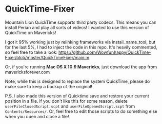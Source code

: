 # QuickTime-Fixer
Mountain Lion QuickTime supports third party codecs. This means you can install Perian and play all sorts of videos! I wanted to use this version of QuickTime on Mavericks!

I got it 95% working just by relinking frameworks via install_name_tool, but for the last 5%, I had to inject the code in this repo. It's heavily commented, so feel free to take a look: https://github.com/Wowfunhappy/QuickTime-Fixer/blob/master/QuickTimeFixer/main.m

Or, if you're running **Mac OS X 10.9 Mavericks**, just download the app from mavericksforever.com

Note, while this is designed to replace the system QuickTime, please do make sure to keep a backup of the original!

P.S. I also made this version of Quicktime save and restore your current position in a file. If you don't like this for some reason, delete `userFileClosedScript.scpt` and `userFileOpenedScript.scpt` from `Contents/Resources/`. Or, feel free to edit those scripts to do something else when you open and close a file!
